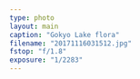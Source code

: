 ```yaml
---
type: photo
layout: main
caption: "Gokyo Lake flora"
filename: "20171116031512.jpg"
fstop: "f/1.8"
exposure: "1/2283"
---
```


